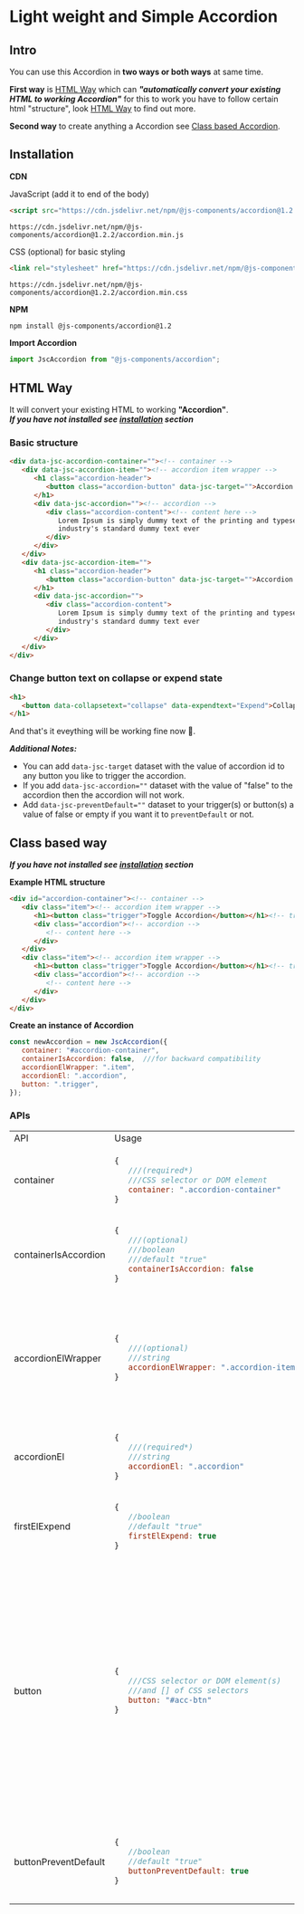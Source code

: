 # Light weight and Simple Accordion

## Intro
You can use this Accordion in **two ways or both ways** at same time.  

**First way** is [HTML Way](#html-way) which can ***"automatically convert your existing HTML to working Accordion"*** for this to work you have to follow certain html "structure", look [HTML Way](#html-way) to find out more.  

**Second way** to create anything a Accordion see [Class based Accordion](#class-based-way).


## Installation
**CDN**

JavaScript (add it to end of the body)
```html
<script src="https://cdn.jsdelivr.net/npm/@js-components/accordion@1.2.2/accordion.min.js"></script>
```
```
https://cdn.jsdelivr.net/npm/@js-components/accordion@1.2.2/accordion.min.js
```

CSS (optional) for basic styling
```html
<link rel="stylesheet" href="https://cdn.jsdelivr.net/npm/@js-components/accordion@1.2.2/accordion.min.css">
```
```
https://cdn.jsdelivr.net/npm/@js-components/accordion@1.2.2/accordion.min.css
```
**NPM**
```bash
npm install @js-components/accordion@1.2
```
**Import Accordion**
```javascript
import JscAccordion from "@js-components/accordion";
```

## HTML Way
It will convert your existing HTML to working **"Accordion"**.  
***If you have not installed see [installation](#installation) section***

### Basic structure

```html
<div data-jsc-accordion-container=""><!-- container -->
   <div data-jsc-accordion-item=""><!-- accordion item wrapper -->
      <h1 class="accordion-header">
         <button class="accordion-button" data-jsc-target="">Accordion Example #1</button><!-- trigger -->
      </h1>
      <div data-jsc-accordion=""><!-- accordion -->
         <div class="accordion-content"><!-- content here -->
            Lorem Ipsum is simply dummy text of the printing and typesetting industry. Lorem Ipsum has been the
            industry's standard dummy text ever
         </div>
      </div>
   </div>
   <div data-jsc-accordion-item="">
      <h1 class="accordion-header">
         <button class="accordion-button" data-jsc-target="">Accordion Example #2</button>
      </h1>
      <div data-jsc-accordion="">
         <div class="accordion-content">
            Lorem Ipsum is simply dummy text of the printing and typesetting industry. Lorem Ipsum has been the
            industry's standard dummy text ever
         </div>
      </div>
   </div>
</div>
```

### Change button text on collapse or expend state
```html
<h1>
   <button data-collapsetext="collapse" data-expendtext="Expend">Collapse</button>
</h1>
```

And that's it eveything will be working fine now 🎉.

***Additional Notes:***
* You can add `data-jsc-target` dataset with the value of accordion id to any button you like to trigger the accordion.
* If you add `data-jsc-accordion=""` dataset with the value of "false" to the accordion then the accordion will not work.
* Add ``data-jsc-preventDefault=""`` dataset to your trigger(s) or button(s) a value of false or empty if you want it to ``preventDefault`` or not.


## Class based way
***If you have not installed see [installation](#installation) section***

**Example HTML structure**

```html
<div id="accordion-container"><!-- container -->
   <div class="item"><!-- accordion item wrapper -->
      <h1><button class="trigger">Toggle Accordion</button></h1><!-- trigger -->
      <div class="accordion"><!-- accordion -->
         <!-- content here -->
      </div>
   </div>
   <div class="item"><!-- accordion item wrapper -->
      <h1><button class="trigger">Toggle Accordion</button></h1><!-- trigger -->
      <div class="accordion"><!-- accordion -->
         <!-- content here -->
      </div>
   </div>
</div>
```

**Create an instance of Accordion**

```javascript
const newAccordion = new JscAccordion({	
   container: "#accordion-container",
   containerIsAccordion: false,  ///for backward compatibility
   accordionElWrapper: ".item",
   accordionEl: ".accordion",
   button: ".trigger",
});
```

### APIs
<table>
<tr>
<td> API </td> <td> Usage </td> <td> Description </td>
</tr>
<tr>
<td> container </td>
<td>
   
```javascript
{
   ///(required*)
   ///CSS selector or DOM element
   container: ".accordion-container"
}
```
<td>Container which has all the accordions inside.</td>
</td>
</tr>  
<tr>
<td> containerIsAccordion </td>
<td>

```javascript
{
   ///(optional)
   ///boolean
   ///default "true"
   containerIsAccordion: false
}
```
<td>If true then the whole container will be an Accordion.</td>
</td>
</tr>
<tr>
<td> accordionElWrapper </td>
<td>

```javascript
{
   ///(optional)
   ///string
   accordionElWrapper: ".accordion-item"
}
```
<td>The elements needs to direct children of the container. If ommited then all direct elements will be selected which has an accordion element in it.</td>
</td>
</tr>
<tr>
<td> accordionEl </td>
<td>

```javascript
{
   ///(required*)
   ///string
   accordionEl: ".accordion"
}
```
<td>It needs to be direct child of the accordion wrapper.</td>
</td>
</tr>
<tr>
<td> firstElExpend </td>
<td>

```javascript
{
   //boolean
   //default "true"
   firstElExpend: true
}
```
</td>
<td>Whether first accordion will be expended initially.
Default value is true.</td>
</tr>
<tr>
<td> button </td>
<td>
   
```javascript
{
   ///CSS selector or DOM element(s) 
   ///and [] of CSS selectors
   button: "#acc-btn"
}
```
</td>
<td>You can use single selector as a accordion toggle button or collection of HTML element in array or DOM elements nodes.  

**Note**: you can use either multiple values of DOM query string selector or DOM elements nodes, not both at same time as button property value.</td>
</tr>
<tr>
<td> buttonPreventDefault </td>
<td>

```javascript
{
   //boolean
   //default "true"
   buttonPreventDefault: true
}
```
</td>
<td>Whether if you want the accordion 'button' to PreventDefault.
Default value is true.</td>
</tr>
</table>  
